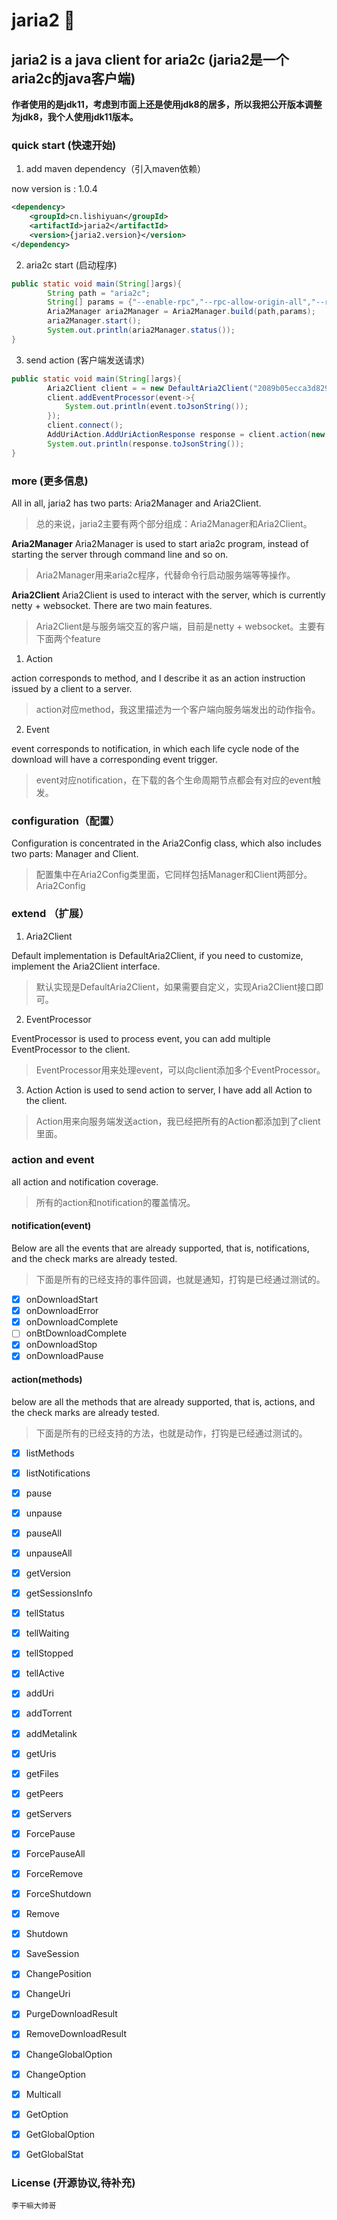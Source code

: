 # jaria2 🥳

## jaria2 is a java client for aria2c (jaria2是一个aria2c的java客户端)

**作者使用的是jdk11，考虑到市面上还是使用jdk8的居多，所以我把公开版本调整为jdk8，我个人使用jdk11版本。**

### quick start (快速开始)

1. add maven dependency（引入maven依赖）

now version is : 1.0.4

```xml
<dependency>
    <groupId>cn.lishiyuan</groupId>
    <artifactId>jaria2</artifactId>
    <version>{jaria2.version}</version>
</dependency>
```

2. aria2c start (启动程序)
```java
public static void main(String[]args){
        String path = "aria2c";
        String[] params = {"--enable-rpc","--rpc-allow-origin-all","--rpc-secret=2089b05ecca3d829"};
        Aria2Manager aria2Manager = Aria2Manager.build(path,params);
        aria2Manager.start();
        System.out.println(aria2Manager.status());
}
```

3. send action (客户端发送请求)
```java
public static void main(String[]args){
        Aria2Client client = = new DefaultAria2Client("2089b05ecca3d829");
        client.addEventProcessor(event->{
            System.out.println(event.toJsonString());
        });
        client.connect();
        AddUriAction.AddUriActionResponse response = client.action(new AddUriAction(UUID.randomUUID().toString(),"https://desk-fd.zol-img.com.cn/t_s720x360c5/g7/M00/0A/0D/ChMkK2MoBA6IcIAaAAnmKLET1UwAAHq2wB4jO4ACeZA213.jpg"));
        System.out.println(response.toJsonString());
}
```

### more (更多信息)

All in all, jaria2 has two parts: Aria2Manager and Aria2Client.
> 总的来说，jaria2主要有两个部分组成：Aria2Manager和Aria2Client。

**Aria2Manager**
Aria2Manager is used to start aria2c program, instead of starting the server through command line and so on.
> Aria2Manager用来aria2c程序，代替命令行启动服务端等等操作。

**Aria2Client**
Aria2Client is used to interact with the server, which is currently netty + websocket. There are two main features.
> Aria2Client是与服务端交互的客户端，目前是netty + websocket。主要有下面两个feature

1. Action

action corresponds to method, and I describe it as an action instruction issued by a client to a server.
> action对应method，我这里描述为一个客户端向服务端发出的动作指令。

2. Event

event corresponds to notification, in which each life cycle node of the download will have a corresponding event trigger.
> event对应notification，在下载的各个生命周期节点都会有对应的event触发。

### configuration（配置）

Configuration is concentrated in the Aria2Config class, which also includes two parts: Manager and Client.
> 配置集中在Aria2Config类里面，它同样包括Manager和Client两部分。
Aria2Config

### extend （扩展）
1. Aria2Client

Default implementation is DefaultAria2Client, if you need to customize, implement the Aria2Client interface.
> 默认实现是DefaultAria2Client，如果需要自定义，实现Aria2Client接口即可。

2. EventProcessor

EventProcessor is used to process event, you can add multiple EventProcessor to the client.
> EventProcessor用来处理event，可以向client添加多个EventProcessor。

3. Action
Action is used to send action to server, I have add all Action to the client. 
> Action用来向服务端发送action，我已经把所有的Action都添加到了client里面。


### action and event
all action and notification coverage.
> 所有的action和notification的覆盖情况。

#### notification(event)

Below are all the events that are already supported, that is, notifications, and the check marks are already tested.
> 下面是所有的已经支持的事件回调，也就是通知，打钩是已经通过测试的。

- [x] onDownloadStart
- [x] onDownloadError
- [x] onDownloadComplete
- [ ] onBtDownloadComplete
- [x] onDownloadStop
- [x] onDownloadPause

#### action(methods)

below are all the methods that are already supported, that is, actions, and the check marks are already tested.
> 下面是所有的已经支持的方法，也就是动作，打钩是已经通过测试的。

- [x] listMethods
- [x] listNotifications
- [x] pause
- [x] unpause
- [x] pauseAll
- [x] unpauseAll
- [x] getVersion
- [x] getSessionsInfo
- [x] tellStatus
- [x] tellWaiting
- [x] tellStopped
- [x] tellActive
- [x] addUri
- [x] addTorrent
- [x] addMetalink
- [x] getUris
- [x] getFiles
- [x] getPeers
- [x] getServers
- [x] ForcePause
- [x] ForcePauseAll
- [x] ForceRemove
- [x] ForceShutdown
- [x] Remove
- [x] Shutdown
- [x] SaveSession
- [x] ChangePosition
- [x] ChangeUri
- [x] PurgeDownloadResult
- [x] RemoveDownloadResult
- [x] ChangeGlobalOption
- [x] ChangeOption
- [x] Multicall
- [x] GetOption
- [x] GetGlobalOption
- [x] GetGlobalStat


### License (开源协议,待补充)

```text
李干嘛大帅哥

```





